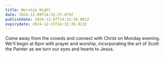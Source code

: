 ```yaml
---
title: Worship Night
date: 2024-12-09T14:32:37.979Z
publishdate: 2024-12-07T14:32:38.001Z
expirydate: 2024-12-15T14:32:38.013Z
---
```

C﻿ome away from the crowds and connect with Christ on Monday evening. We'll begin at 6pm with prayer and worship, incorporating the art of Scott the Painter as we turn our eyes and hearts to Jesus.
